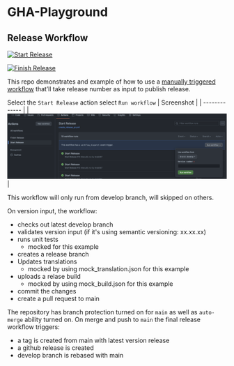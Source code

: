 # GHA-Playground

## Release Workflow

[![Start Release](https://github.com/shabib87/GHA-Playground/actions/workflows/create_release_pr.yml/badge.svg)](https://github.com/shabib87/GHA-Playground/actions/workflows/create_release_pr.yml)

[![Finish Release](https://github.com/shabib87/GHA-Playground/actions/workflows/finish_release.yml/badge.svg?branch=develop)](https://github.com/shabib87/GHA-Playground/actions/workflows/finish_release.yml)

This repo demonstrates and example of how to use a [manually triggered workflow](https://dev.to/this-is-learning/manually-trigger-a-github-action-with-workflowdispatch-3mga) that’ll take release number as input to publish release.

Select the `Start Release` action select `Run workflow`
| Screenshot  |
| ------------- |
| ![output](img/workflow.png) |

This workflow will only run from develop branch, will skipped on others.

On version input, the workflow:

- checks out latest develop branch
- validates version input (if it's using semantic versioning: xx.xx.xx)
- runs unit tests
  - mocked for this example
- creates a release branch
- Updates translations
  - mocked by using mock_translation.json for this example
- uploads a relase build
  - mocked by using mock_build.json for this example
- commit the changes
- create a pull request to main

The repository has branch protection turned on for `main` as well as `auto-merge` ability turned on. On merge and push to `main` the final release workflow triggers:

- a tag is created from main with latest version release
- a github release is created
- develop branch is rebased with main
